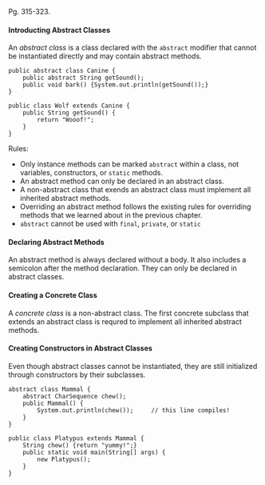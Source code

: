 Pg. 315-323.

#### Introducting Abstract Classes

An _abstract class_ is a class declared with the `abstract` modifier that cannot be instantiated directly and may contain abstract methods.

```
public abstract class Canine {
    public abstract String getSound();
    public void bark() {System.out.println(getSound());}
}

public class Wolf extends Canine {
    public String getSound() {
        return "Wooof!";
    }
}
```

Rules:

- Only instance methods can be marked `abstract` within a class, not variables, constructors, or `static` methods.
- An abstract method can only be declared in an abstract class.
- A non-abstract class that exends an abstract class must implement all inherited abstract methods.
- Overriding an abstract method follows the existing rules for overriding methods that we learned about in the previous chapter.
- `abstract` cannot be used with `final`, `private`, or `static`

#### Declaring Abstract Methods

An abstract method is always declared without a body. It also includes a semicolon after the method declaration. They can only be declared
in abstract classes.

#### Creating a Concrete Class

A _concrete class_ is a non-abstract class. The first concrete subclass that extends an abstract class is requred to implement all inherited
abstract methods.

#### Creating Constructors in Abstract Classes

Even though abstract classes cannot be instantiated, they are still initialized through constructors by their subclasses.

```
abstract class Mammal {
    abstract CharSequence chew();
    public Mammal() {
        System.out.println(chew());     // this line compiles!
    }
}

public class Platypus extends Mammal {
    String chew() {return "yummy!";}
    public static void main(String[] args) {
        new Platypus();
    }
}
```
